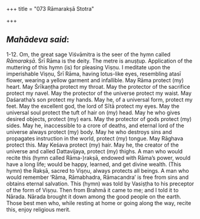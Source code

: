 +++
title = "073 Rāmarakṣā Stotra"

+++
 

## *Mahādeva said*:

1-12. Om, the great sage Viśvāmitra is the seer of the hymn called *Rāmarakṣā*. Śrī Rāma is the deity. The metre is anuṣṭup. Application of the muttering of this hymn (is) for pleasing Viṣṇu. I meditate upon the imperishable Viṣṇu, Śrī Rāma, having lotus-like eyes, resembling atasī flower, wearing a yellow garment and infallible. May Rāma protect (my) heart. May Śrīkaṇṭha protect my throat. May the protector of the sacrifice protect my navel. May the protector of the universe protect my waist. May Daśaratha’s son protect my hands. May he, of a universal form, protect my feet. May the excellent god, the lord of Sītā protect my eyes. May the universal soul protect the tuft of hair on (my) head. May he who gives desired objects, protect (my) ears. May the protector of gods protect (my) sides. May he, inaccessible to a crore of deaths, and eternal lord of the universe always protect (my) body. May he who destroys sins and propagates instruction in the world, protect (my) tongue. May Rāghava protect this. May Keśava protect (my) hair. May he, the creator of the universe and called Dattavijaya, protect (my) thighs. A man who would recite this (hymn called Rāma-)rakṣā, endowed with Rāma’s power, would have a long life; would be happy, learned, and get divine wealth. (This hymn) the Rakṣā, sacred to Viṣṇu, always protects all beings. A man who would remember ‘Rāma, Rāmabhadra, Rāmacandra’ is free from sins and obtains eternal salvation. This (hymn) was told by Vasiṣṭha to his preceptor of the form of Viṣṇu. Then from Brahmā it came to me; and I told it to Nārada. Nārada brought it down among the good people on the earth. Those best men who, while resting at home or going along the way, recite this, enjoy religious merit.



